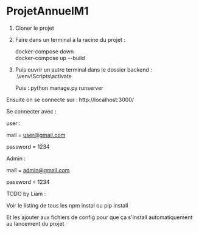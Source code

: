 # ProjetAnnuelM1


1) Cloner le projet


2) Faire dans un terminal à la racine du projet : 

	docker-compose down               
	docker-compose up --build 


3) Puis ouvrir un autre terminal dans le dossier backend : .\venv\Scripts\activate

	Puis : python manage.py runserver




Ensuite on se connecte sur : http://localhost:3000/



Se connecter avec : 

user : 

mail = user@gmail.com

password = 1234

Admin : 

mail = admin@gmail.com

password = 1234




TODO by Liam :


Voir le listing de tous les npm instal ou pip install 


Et les ajouter aux fichiers de config pour que ça s'install automatiquement au lancement du projet